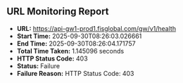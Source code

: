 ## URL Monitoring Report

- **URL:** https://api-gw1-prod1.fisglobal.com/gw/v1/health
- **Start Time:** 2025-09-30T08:26:03.026661
- **End Time:** 2025-09-30T08:26:04.171757
- **Total Time Taken:** 1.145096 seconds
- **HTTP Status Code:** 403
- **Status:** Failure
- **Failure Reason:** HTTP Status Code: 403

